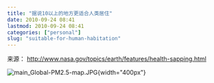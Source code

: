 ```yaml
---
title: "据说10以上的地方更适合人类居住"
date: 2010-09-24 08:41
lastmod: 2010-09-24 08:41
categories: ["personal"]
slug: "suitable-for-human-habitation"
---
```




来源： <http://www.nasa.gov/topics/earth/features/health-sapping.html>

![main\_Global-PM2.5-map.JPG](images/main_Global-PM2.5-map.JPG){width="400px"}
